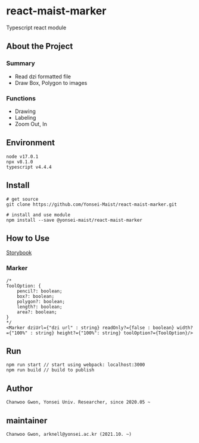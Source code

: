 # react-maist-marker
Typescript react module  

## About the Project

### Summary
- Read dzi formatted file
- Draw Box, Polygon to images

### Functions
- Drawing
- Labeling
- Zoom Out, In

## Environment
```
node v17.0.1
npx v8.1.0
typescript v4.4.4
```

## Install
```
# get source
git clone https://github.com/Yonsei-Maist/react-maist-marker.git

# install and use module
npm install --save @yonsei-maist/react-maist-marker
```

## How to Use
[Storybook](https://maist.yonsei.ac.kr/storybooks/react-maist-marker)

### Marker
```
/*
ToolOption: {
    pencil?: boolean;
    box?: boolean;
    polygon?: boolean;
    length?: boolean;
    area?: boolean;
}
*/
<Marker dziUrl={"dzi url" : string} readOnly?={false : boolean} width?={"100%" : string} height?={"100%": string} toolOption?={ToolOption}/>
```

## Run
```
npm run start // start using webpack: localhost:3000
npm run build // build to publish
```

## Author
```
Chanwoo Gwon, Yonsei Univ. Researcher, since 2020.05 ~
```

## maintainer
```
Chanwoo Gwon, arknell@yonsei.ac.kr (2021.10. ~)
```
